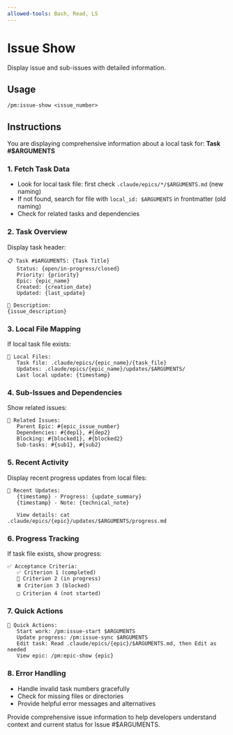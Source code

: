 ```yaml
---
allowed-tools: Bash, Read, LS
---
```


# Issue Show

Display issue and sub-issues with detailed information.

## Usage
```
/pm:issue-show <issue_number>
```

## Instructions

You are displaying comprehensive information about a local task for: **Task #$ARGUMENTS**

### 1. Fetch Task Data
- Look for local task file: first check `.claude/epics/*/$ARGUMENTS.md` (new naming)
- If not found, search for file with `local_id: $ARGUMENTS` in frontmatter (old naming)
- Check for related tasks and dependencies

### 2. Task Overview
Display task header:
```
📋 Task #$ARGUMENTS: {Task Title}
   Status: {open/in-progress/closed}
   Priority: {priority}
   Epic: {epic_name}
   Created: {creation_date}
   Updated: {last_update}
   
📝 Description:
{issue_description}
```

### 3. Local File Mapping
If local task file exists:
```
📁 Local Files:
   Task file: .claude/epics/{epic_name}/{task_file}
   Updates: .claude/epics/{epic_name}/updates/$ARGUMENTS/
   Last local update: {timestamp}
```

### 4. Sub-Issues and Dependencies
Show related issues:
```
🔗 Related Issues:
   Parent Epic: #{epic_issue_number}
   Dependencies: #{dep1}, #{dep2}
   Blocking: #{blocked1}, #{blocked2}
   Sub-tasks: #{sub1}, #{sub2}
```

### 5. Recent Activity
Display recent progress updates from local files:
```
💬 Recent Updates:
   {timestamp} - Progress: {update_summary}
   {timestamp} - Note: {technical_note}
   
   View details: cat .claude/epics/{epic}/updates/$ARGUMENTS/progress.md
```

### 6. Progress Tracking
If task file exists, show progress:
```
✅ Acceptance Criteria:
   ✅ Criterion 1 (completed)
   🔄 Criterion 2 (in progress)
   ⏸️ Criterion 3 (blocked)
   □ Criterion 4 (not started)
```

### 7. Quick Actions
```
🚀 Quick Actions:
   Start work: /pm:issue-start $ARGUMENTS
   Update progress: /pm:issue-sync $ARGUMENTS
   Edit task: Read .claude/epics/{epic}/$ARGUMENTS.md, then Edit as needed
   View epic: /pm:epic-show {epic}
```

### 8. Error Handling
- Handle invalid task numbers gracefully
- Check for missing files or directories
- Provide helpful error messages and alternatives

Provide comprehensive issue information to help developers understand context and current status for Issue #$ARGUMENTS.
